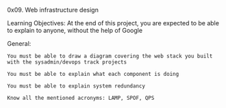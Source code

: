 0x09. Web infrastructure design

Learning Objectives:
At the end of this project, you are expected to be able to explain to anyone, without the help of Google

General:

    You must be able to draw a diagram covering the web stack you built with the sysadmin/devops track projects
    
    You must be able to explain what each component is doing
    
    You must be able to explain system redundancy
    
    Know all the mentioned acronyms: LAMP, SPOF, QPS
